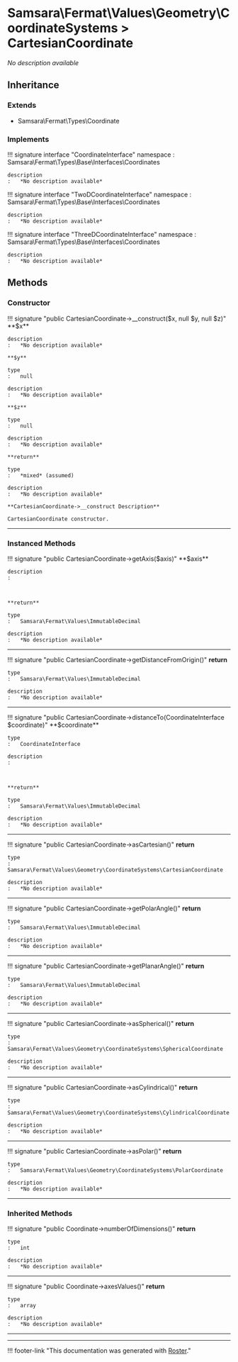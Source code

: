 # Samsara\Fermat\Values\Geometry\CoordinateSystems > CartesianCoordinate

*No description available*


## Inheritance


### Extends

- Samsara\Fermat\Types\Coordinate


### Implements

!!! signature interface "CoordinateInterface"
    namespace
    :   Samsara\Fermat\Types\Base\Interfaces\Coordinates

    description
    :   *No description available*

!!! signature interface "TwoDCoordinateInterface"
    namespace
    :   Samsara\Fermat\Types\Base\Interfaces\Coordinates

    description
    :   *No description available*

!!! signature interface "ThreeDCoordinateInterface"
    namespace
    :   Samsara\Fermat\Types\Base\Interfaces\Coordinates

    description
    :   *No description available*



## Methods


### Constructor

!!! signature "public CartesianCoordinate->__construct($x, null $y, null $z)"
    **$x**

    description
    :   *No description available*

    **$y**

    type
    :   null

    description
    :   *No description available*

    **$z**

    type
    :   null

    description
    :   *No description available*

    **return**

    type
    :   *mixed* (assumed)

    description
    :   *No description available*

    **CartesianCoordinate->__construct Description**

    CartesianCoordinate constructor.

---



### Instanced Methods

!!! signature "public CartesianCoordinate->getAxis($axis)"
    **$axis**

    description
    :   
    
    

    **return**

    type
    :   Samsara\Fermat\Values\ImmutableDecimal

    description
    :   *No description available*

---

!!! signature "public CartesianCoordinate->getDistanceFromOrigin()"
    **return**

    type
    :   Samsara\Fermat\Values\ImmutableDecimal

    description
    :   *No description available*

---

!!! signature "public CartesianCoordinate->distanceTo(CoordinateInterface $coordinate)"
    **$coordinate**

    type
    :   CoordinateInterface

    description
    :   
    
    

    **return**

    type
    :   Samsara\Fermat\Values\ImmutableDecimal

    description
    :   *No description available*

---

!!! signature "public CartesianCoordinate->asCartesian()"
    **return**

    type
    :   Samsara\Fermat\Values\Geometry\CoordinateSystems\CartesianCoordinate

    description
    :   *No description available*

---

!!! signature "public CartesianCoordinate->getPolarAngle()"
    **return**

    type
    :   Samsara\Fermat\Values\ImmutableDecimal

    description
    :   *No description available*

---

!!! signature "public CartesianCoordinate->getPlanarAngle()"
    **return**

    type
    :   Samsara\Fermat\Values\ImmutableDecimal

    description
    :   *No description available*

---

!!! signature "public CartesianCoordinate->asSpherical()"
    **return**

    type
    :   Samsara\Fermat\Values\Geometry\CoordinateSystems\SphericalCoordinate

    description
    :   *No description available*

---

!!! signature "public CartesianCoordinate->asCylindrical()"
    **return**

    type
    :   Samsara\Fermat\Values\Geometry\CoordinateSystems\CylindricalCoordinate

    description
    :   *No description available*

---

!!! signature "public CartesianCoordinate->asPolar()"
    **return**

    type
    :   Samsara\Fermat\Values\Geometry\CoordinateSystems\PolarCoordinate

    description
    :   *No description available*

---



### Inherited Methods

!!! signature "public Coordinate->numberOfDimensions()"
    **return**

    type
    :   int

    description
    :   *No description available*

---

!!! signature "public Coordinate->axesValues()"
    **return**

    type
    :   array

    description
    :   *No description available*

---




---
!!! footer-link "This documentation was generated with [Roster](https://jordanrl.github.io/Roster/)."